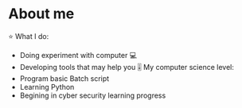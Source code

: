 # About me
⭐ What I do:
- Doing experiment with computer 💻
- Developing tools that may help you
🎚️ My computer science level:
- Program basic Batch script
- Learning Python
- Begining in cyber security learning progress
